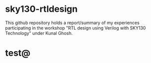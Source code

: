 # sky130-rtldesign
This github repository holds a report/summary of my experiences participating in the workshop "RTL design using Verilog with SKY130 Technology" under Kunal Ghosh.
# test@
